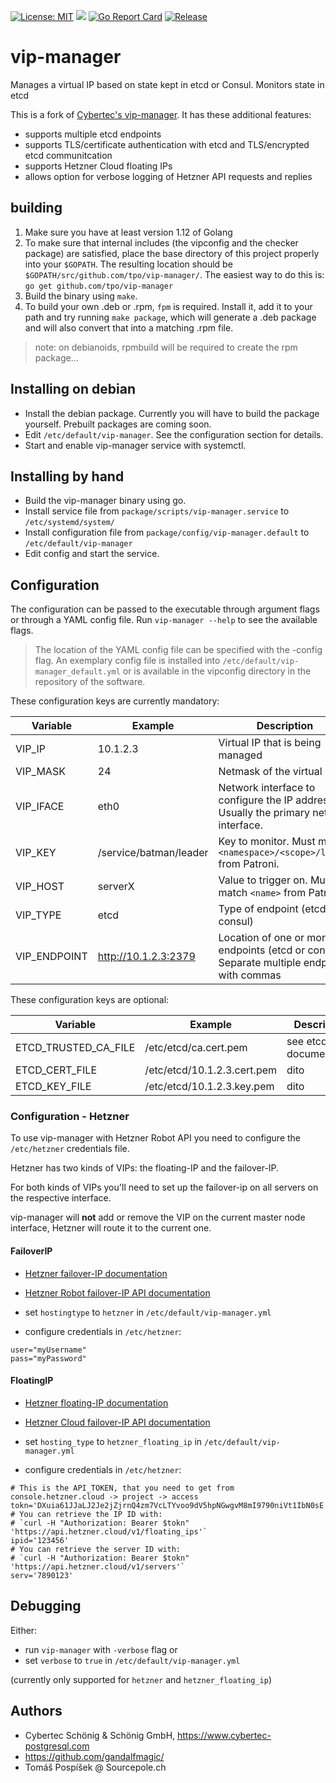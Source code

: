 [![License: MIT](https://img.shields.io/badge/License-BSD-green.svg)](https://opensource.org/licenses/BSD-2)
![](https://github.com/cybertec-postgresql/vip-manager/workflows/Go%20Build%20&%20Test/badge.svg)
[![Go Report Card](https://goreportcard.com/badge/github.com/cybertec-postgresql/vip-manager)](https://goreportcard.com/report/github.com/cybertec-postgresql/vip-manager)
[![Release](https://img.shields.io/github/release/cybertec-postgresql/vip-manager.svg)](https://github.com/cybertec-postgresql/vip-manager/releases/latest)

# vip-manager

Manages a virtual IP based on state kept in etcd or Consul. Monitors state in etcd 

This is a fork of [Cybertec's vip-manager](https://github.com/cybertec-postgresql/vip-manager).
It has these additional features:

* supports multiple etcd endpoints
* supports TLS/certificate authentication with etcd and TLS/encrypted etcd communitcation
* supports Hetzner Cloud floating IPs
* allows option for verbose logging of Hetzner API requests and replies

## building

1. Make sure you have at least version 1.12 of Golang
2. To make sure that internal includes (the vipconfig and the checker package) are satisfied, place the base directory of this project properly into your `$GOPATH`.
    The resulting location should be `$GOPATH/src/github.com/tpo/vip-manager/`. The easiest way to do this is:
    ```go get github.com/tpo/vip-manager```
3. Build the binary using `make`.
4. To build your own .deb or .rpm, `fpm` is required.
    Install it, add it to your path and try running `make package`, which will generate a .deb package and will also convert that into a matching .rpm file.
> note: on debianoids, rpmbuild will be required to create the rpm package...

## Installing on debian

* Install the debian package. Currently you will have to build the package yourself. Prebuilt packages are coming soon.
* Edit `/etc/default/vip-manager`. See the configuration section for details.
* Start and enable vip-manager service with systemctl.

## Installing by hand

* Build the vip-manager binary using go. 
* Install service file from `package/scripts/vip-manager.service` to `/etc/systemd/system/`
* Install configuration file from `package/config/vip-manager.default` to `/etc/default/vip-manager`
* Edit config and start the service.

## Configuration

The configuration can be passed to the executable through argument flags or through a YAML config file. Run `vip-manager --help` to see the available flags.

> The location of the YAML config file can be specified with the -config flag.
> An exemplary config file is installed into `/etc/default/vip-manager_default.yml` or is available in the vipconfig directory in the repository of the software.

These configuration keys are currently mandatory:

| Variable  | Example  | Description                                                                              |
|-----------|----------|------------------------------------------------------------------------------------------|
| VIP_IP    | 10.1.2.3 | Virtual IP that is being managed                                                         |
| VIP_MASK  | 24       | Netmask of the virtual IP                                                                |
| VIP_IFACE | eth0     | Network interface to configure the IP address on. Usually the primary network interface. |
| VIP_KEY   | /service/batman/leader | Key to monitor. Must match `<namespace>/<scope>/leader` from Patroni.      |
| VIP_HOST  | serverX  | Value to trigger on. Must match `<name>` from Patroni.                                   |
| VIP_TYPE  | etcd     | Type of endpoint (etcd or consul)                                                        |
| VIP_ENDPOINT | http://10.1.2.3:2379 | Location of one or more endpoints (etcd or consul). Separate multiple endpoints with commas |

These configuration keys are optional:

| Variable             | Example                     | Description                                                |
|----------------------|-----------------------------|------------------------------------------------------------|
| ETCD_TRUSTED_CA_FILE | /etc/etcd/ca.cert.pem       | see etcd documentation                                     |
| ETCD_CERT_FILE       | /etc/etcd/10.1.2.3.cert.pem | dito                                                       |
| ETCD_KEY_FILE        | /etc/etcd/10.1.2.3.key.pem  | dito                                                       |

### Configuration - Hetzner

To use vip-manager with Hetzner Robot API you need to configure the
`/etc/hetzner` credentials file.

Hetzner has two kinds of VIPs: the floating-IP and the failover-IP.

For both kinds of VIPs you'll need to set up the failover-ip on all
servers on the respective interface.

vip-manager will **not** add or remove the VIP on the current master
node interface, Hetzner will route it to the current one.

#### FailoverIP

* [Hetzner failover-IP documentation](https://wiki.hetzner.de/index.php/Failover/en)
* [Hetzner Robot failover-IP API documentation](https://robot.your-server.de/doc/webservice/en.html#failover)

* set `hostingtype` to `hetzner` in `/etc/default/vip-manager.yml`
* configure credentials in `/etc/hetzner`:

```
user="myUsername"
pass="myPassword"
```

#### FloatingIP

* [Hetzner floating-IP documentation](https://wiki.hetzner.de/index.php/CloudServer/en#What_are_floating_IPs_and_how_do_they_work.3F)
* [Hetzner Cloud failover-IP API documentation](https://docs.hetzner.cloud/#floating-ips)

* set `hosting_type` to `hetzner_floating_ip` in `/etc/default/vip-manager.yml`
* configure credentials in `/etc/hetzner`:

```
# This is the API_TOKEN, that you need to get from console.hetzner.cloud -> project -> access
tokn='DXuia61JJaLJ2Je2jZjrnQ4zm7VcLTYvoo9dV5hpNGwgvM8mI9790niVt1IbN0sE'
# You can retrieve the IP ID with:
# `curl -H "Authorization: Bearer $tokn" 'https://api.hetzner.cloud/v1/floating_ips'`
ipid='123456'
# You can retrieve the server ID with:
# `curl -H "Authorization: Bearer $tokn" 'https://api.hetzner.cloud/v1/servers'`
serv='7890123'
```

## Debugging

Either:

* run `vip-manager` with `-verbose` flag or
* set `verbose` to `true` in `/etc/default/vip-manager.yml`

(currently only supported for `hetzner` and `hetzner_floating_ip`)

## Authors

* Cybertec Schönig & Schönig GmbH, https://www.cybertec-postgresql.com
* https://github.com/gandalfmagic/
* Tomáš Pospíšek @ Sourcepole.ch
